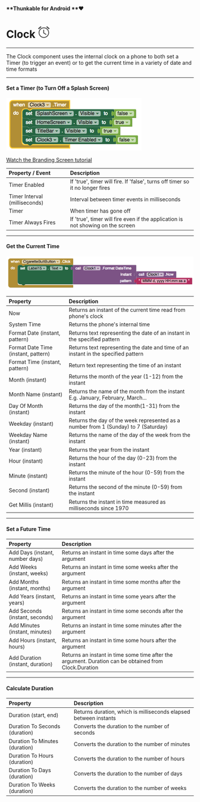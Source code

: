#### **Thunkable for Android **❤

# Clock ![](/assets/clock-icon.png)

---

The Clock component uses the internal clock on a phone to both set a Timer \(to trigger an event\) or to get the current time in a variety of date and time formats

---

#### Set a Timer \(to Turn Off a Splash Screen\)

![](/assets/clock-blocks-1.png)

[Watch the Branding Screen tutorial](https://www.youtube.com/watch?v=9u365ejwTqg&t=1s)

| Property / Event | Description |
| :--- | :--- |
| Timer Enabled | If 'true', timer will fire. If 'false', turns off timer so it no longer fires |
| Timer Interval \(milliseconds\) | Interval between timer events in milliseconds |
| Timer | When timer has gone off |
| Timer Always Fires | If 'true', timer will fire even if the application is not showing on the screen |

---

#### Get the Current Time

![](/assets/clock-blocks-2.png)

| Property | Description |
| :--- | :--- |
| Now | Returns an instant of the current time read from phone's clock |
| System Time | Returns the phone's internal time |
| Format Date \(instant, pattern\) | Returns text representing the date of an instant in the specified pattern |
| Format Date Time \(instant, pattern\) | Returns text representing the date and time of an instant in the specified pattern |
| Format Time \(instant, pattern\) | Return text representing the time of an instant |
| Month \(instant\) | Returns the month of the year \(1-12\) from the instant |
| Month Name \(instant\) | Returns the name of the month from the instant E.g. January, February, March... |
| Day Of Month \(instant\) | Returns the day of the month\(1-31\) from the instant |
| Weekday \(instant\) | Returns the day of the week represented as a number from 1 \(Sunday\) to 7 \(Saturday\) |
| Weekday Name \(instant\) | Returns the name of the day of the week from the instant |
| Year \(instant\) | Returns the year from the instant |
| Hour \(instant\) | Returns the hour of the day \(0-23\) from the instant |
| Minute \(instant\) | Returns the minute of the hour \(0-59\) from the instant |
| Second \(instant\) | Returns the second of the minute \(0-59\) from the instant |
| Get Millis \(instant\) | Returns the instant in time measured as milliseconds since 1970 |

---

#### Set a Future Time

| Property | Description |
| :--- | :--- |
| Add Days \(instant, number days\) | Returns an instant in time some days after the argument |
| Add Weeks \(instant, weeks\) | Returns an instant in time some weeks after the argument |
| Add Months \(instant, months\) | Returns an instant in time some months after the argument |
| Add Years \(instant, years\) | Returns an instant in time some years after the argument |
| Add Seconds \(instant, seconds\) | Returns an instant in time some seconds after the argument |
| Add Minutes \(instant, minutes\) | Returns an instant in time some minutes after the argument |
| Add Hours \(instant, hours\) | Returns an instant in time some hours after the argument |
| Add Duration \(instant, duration\) | Returns an instant in time some time after the argument. Duration can be obtained from Clock.Duration |

---

#### Calculate Duration

| Property | Description |
| :--- | :--- |
| Duration \(start, end\) | Returns duration, which is milliseconds elapsed between instants |
| Duration To Seconds \(duration\) | Converts the duration to the number of seconds |
| Duration To Minutes \(duration\) | Converts the duration to the number of minutes |
| Duration To Hours \(duration\) | Converts the duration to the number of hours |
| Duration To Days \(duration\) | Converts the duration to the number of days |
| Duration To Weeks \(duration\) | Converts the duration to the number of weeks |



